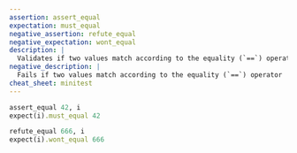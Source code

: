 ```yaml
---
assertion: assert_equal
expectation: must_equal
negative_assertion: refute_equal
negative_expectation: wont_equal 
description: |
  Validates if two values match according to the equality (`==`) operator
negative_description: |
  Fails if two values match according to the equality (`==`) operator
cheat_sheet: minitest
---
```


```ruby
assert_equal 42, i
expect(i).must_equal 42
```

```ruby
refute_equal 666, i
expect(i).wont_equal 666
```